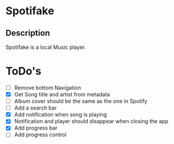 # Spotifake
## Description
Spotifake is a local Music player.

# ToDo's
- [ ] Remove bottom Navigation
- [x] Get Song title and artist from metadata
- [ ] Album cover should be the same as the one in Spotify
- [ ] Add a search bar
- [x] Add notification when song is playing
- [x] Notification and player should disappear when closing the app
- [x] Add progress bar
- [ ] Add progress control